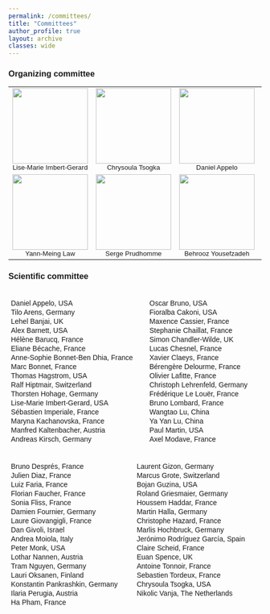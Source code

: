 ```yaml
---
permalink: /committees/
title: "Committees"
author_profile: true
layout: archive
classes: wide
---
```


### Organizing committee

<table>
  <tr>
    <td align="center">
      <img src="{{ site.baseurl }}/assets/images/lmig_color_150x210.jpg" width="150"/><br/>
      <sub>Lise-Marie Imbert-Gerard</sub>
    </td>
    <td align="center">
      <img src="{{ site.baseurl }}/assets/images/bio-photo.jpg" width="150"/><br/>
      <sub>Chrysoula Tsogka</sub>
    </td>
    <td align="center">
      <img src="{{ site.baseurl }}/assets/images/daniel_appelo_math.jpeg" width="150"/><br/>
      <sub>Daniel Appelo</sub>
    </td>
    <td align="center">
      <img src="{{ site.baseurl }}/assets/images/hag.jpg" width="150"/><br/>
      <sub>Thomas Hagstrom</sub>
    </td>
  </tr>
  <tr>
    <td align="center">
      <img src="{{ site.baseurl }}/assets/images/YML.jpg" width="150"/><br/>
      <sub>Yann-Meing Law</sub>
    </td>
    <td align="center">
      <img src="{{ site.baseurl }}/assets/images/pPrudhomme.jpg" width="150"/><br/>
      <sub>Serge Prudhomme</sub>
    </td>
    <td align="center">
      <img src="{{ site.baseurl }}/assets/images/Behrooz.jpg" width="150"/><br/>
      <sub>Behrooz Yousefzadeh</sub>
    </td>
  </tr>
</table>


### Scientific committee

<html lang="en">
<head>
    <meta charset="UTF-8">
    <meta name="viewport" content="width=device-width, initial-scale=1.0">
    <style>
        body {
            font-family: Arial, sans-serif;
            margin: 10px;
        }
        h1 {
            text-align: center;
        }
        .container {
            display: flex;
            flex-wrap: wrap;
            justify-content: space-around;
        }
        .column {
            flex: 1;
            min-width: 200px;
            margin: 5px;
        }
        ul {
            list-style-type: none;
            padding: 0;
        }
        li {
            margin: 2px 0;
        }
    </style>
</head>
<body>
    <div class="container">
        <div class="column">
            <ul>
                <li>Daniel Appelo, USA</li>
                <li>Tilo Arens, Germany</li>
                <li>Lehel Banjai, UK</li>
                <li>Alex Barnett, USA</li>
                <li>Hélène Barucq, France</li>
                <li>Eliane Bécache, France</li>
                <li>Anne-Sophie Bonnet-Ben Dhia, France</li>
                <li>Marc Bonnet, France</li>
                <li>Thomas Hagstrom, USA</li>
                <li>Ralf Hiptmair, Switzerland</li>
                <li>Thorsten Hohage, Germany</li>
                <li>Lise-Marie Imbert-Gerard, USA</li>
                <li>Sébastien Imperiale, France</li>
                <li>Maryna Kachanovska, France</li>
                <li>Manfred Kaltenbacher, Austria</li>
                <li>Andreas Kirsch, Germany</li>
			</ul>
        </div>
        <div class="column">
            <ul>
                <li>Oscar Bruno, USA</li>
                <li>Fioralba Cakoni, USA</li>
                <li>Maxence Cassier, France</li>
                <li>Stephanie Chaillat, France</li>
                <li>Simon Chandler-Wilde, UK</li>
                <li>Lucas Chesnel, France</li>
                <li>Xavier Claeys, France</li>
                <li>Bérengère Delourme, France</li>
                <li>Olivier Lafitte, France</li>
                <li>Christoph Lehrenfeld, Germany</li>
                <li>Frédérique Le Louër, France</li>
                <li>Bruno Lombard, France</li>
                <li>Wangtao Lu, China</li>
                <li>Ya Yan Lu, China</li>
                <li>Paul Martin, USA</li>
                <li>Axel Modave, France</li>
            </ul>
        </div>
        <div class="column">
            <ul>
                <li>Bruno Després, France</li>
                <li>Julien Diaz, France</li>
                <li>Luiz Faria, France</li>
                <li>Florian Faucher, France</li>
                <li>Sonia Fliss, France</li>
                <li>Damien Fournier, Germany</li>
                <li>Laure Giovangigli, France</li>
                <li>Dan Givoli, Israel</li>
                <li>Andrea Moiola, Italy</li>
                <li>Peter Monk, USA</li>
                <li>Lothar Nannen, Austria</li>
                <li>Tram Nguyen, Germany</li>
                <li>Lauri Oksanen, Finland</li>
                <li>Konstantin Pankrashkin, Germany</li>
                <li>Ilaria Perugia, Austria</li>
                <li>Ha Pham, France</li>
            </ul>
        </div>
        <div class="column">
            <ul>
                <li>Laurent Gizon, Germany</li>
                <li>Marcus Grote, Switzerland</li>
                <li>Bojan Guzina, USA</li>
                <li>Roland Griesmaier, Germany</li>
                <li>Houssem Haddar, France</li>
                <li>Martin Halla, Germany</li>
                <li>Christophe Hazard, France</li>
                <li>Marlis Hochbruck, Germany</li>
                <li>Jerónimo Rodríguez García, Spain</li>
                <li>Claire Scheid, France</li>
                <li>Euan Spence, UK</li>
                <li>Antoine Tonnoir, France</li>
                <li>Sebastien Tordeux, France</li>
                <li>Chrysoula Tsogka, USA</li>
                <li>Nikolic Vanja, The Netherlands</li>
            </ul>
        </div>
    </div>
</body>
</html>

